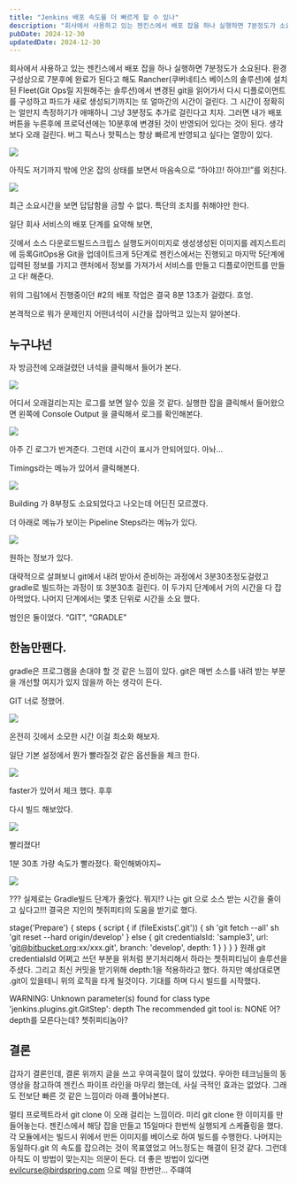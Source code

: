 ```yaml
---
title: "Jenkins 배포 속도를 더 빠르게 할 수 있나"
description: "회사에서 사용하고 있는 젠킨스에서 배포 잡을 하나 실행하면 7분정도가 소요된다. 환경 구성상으로 7분후에 완료가 된다고 해도 Rancher(쿠버네티스 베이스의 솔루션)에 설치된 Fleet(Git Ops릴 지원해주는 솔루션)에서 변경된 git을 읽어가서 다시 디플로이먼트를 구성하고 파드가..."
pubDate: 2024-12-30
updatedDate: 2024-12-30
---
```


회사에서 사용하고 있는 젠킨스에서 배포 잡을 하나 실행하면 7분정도가 소요된다. 환경 구성상으로 7분후에 완료가 된다고 해도 Rancher(쿠버네티스 베이스의 솔루션)에 설치된 Fleet(Git Ops릴 지원해주는 솔루션)에서 변경된 git을 읽어가서 다시 디플로이먼트를 구성하고 파드가 새로 생성되기까지는 또 얼마간의 시간이 걸린다. 그 시간이 정확히는 얼만지 측정하기가 애매하니 그냥 3분정도 추가로 걸린다고 치자. 그러면 내가 배포 버튼을 누른후에 프로덕션에는 10분후에 변경된 것이 반영되어 있다는 것이 된다. 생각보다 오래 걸린다. 버그 픽스나 핫픽스는 항상 빠르게 반영되고 싶다는 열망이 있다.

![](/content/images/2024/12/DraggedImage-5.png)

아직도 저기까지 밖에 안온 잡의 상태를 보면서 마음속으로 “하야끄! 하야끄!”를 외친다.

![](/content/images/2024/12/DraggedImage-1-1.png)

최근 소요시간을 보면 답답함을 금할 수 없다. 특단의 조치를 취해야만 한다.

일단 회사 서비스의 배포 단계를 요약해 보면,

깃에서 소스 다운로드빌드스크립스 실행도커이미지로 생성생성된 이미지를 레지스트리에 등록GitOps용 Git을 업데이트크게 5단계로 젠킨스에서는 진행되고 마지막 5단계에 입력된 정보를 가지고 랜처에서 정보를 가져가서 서비스를 만들고 디플로이먼트를 만들고 다! 해준다.

위의 그림1에서 진행중이던 #2의 배포 작업은 결국 8분 13초가 걸렸다. 흐엉.

본격적으로 뭐가 문제인지 어떤녀석이 시간을 잡아먹고 있는지 알아본다.

## 누구냐넌

자 방금전에 오래걸렸던 녀석을 클릭해서 들어가 본다.

![](/content/images/2024/12/DraggedImage-2-1.png)

어디서 오래걸리는지는 로그를 보면 알수 있을 것 같다. 실행한 잡을 클릭해서 들어왔으면 왼쪽에 Console Output 을 클릭해서 로그를 확인해본다.

![](/content/images/2024/12/DraggedImage-3-1.png)

아주 긴 로그가 반겨준다. 그런데 시간이 표시가 안되어있다. 아놔…

Timings라는 메뉴가 있어서 클릭해본다.

![](/content/images/2024/12/DraggedImage-4.png)

Building 가 8부정도 소요되었다고 나오는데 어딘진 모르겠다.

더 아래로 메뉴가 보이는 Pipeline Steps라는 메뉴가 있다.

![](/content/images/2024/12/DraggedImage-5-1.png)

원하는 정보가 있다.

대략적으로 살펴보니 git에서 내려 받아서 준비하는 과정에서 3분30초정도걸렸고 gradle로 빌드하는 과정이 또 3분30초 걸린다. 이 두가지 단계에서 거의 시간을 다 잡아먹었다. 나머지 단계에서는 몇초 단위로 시간을 소요 했다.

범인은 둘이었다. “GIT”, “GRADLE”

## 한놈만팬다.

gradle은 프로그램을 손대야 할 것 같은 느낌이 있다. git은 매번 소스를 내려 받는 부분을 개선할 여지가 있지 않을까 하는 생각이 든다.

GIT 너로 정했어.

![](/content/images/2024/12/DraggedImage-6.png)

온전히 깃에서 소모한 시간 이걸 최소화 해보자.

일단 기본 설정에서 뭔가 빨라질것 같은 옵션들을 체크 한다.

![](/content/images/2024/12/DraggedImage-7.png)

faster가 있어서 체크 했다. 후후

다시 빌드 해보았다.

![](/content/images/2024/12/DraggedImage-8.png)

빨리졌다!

1분 30초 가량 속도가 빨라졌다. 확인해봐야지~

![](/content/images/2024/12/DraggedImage-9.png)

??? 실제로는 Gradle빌드 단계가 줄었다. 뭐지!? 나는 git 으로 소스 받는 시간을 줄이고 싶다고!!! 결국은 지인의 쳇쥐피티의 도움을 받기로 했다.

stage('Prepare') { steps {
script { if (fileExists('.git')) {
                        sh 'git fetch --all'
sh 'git reset --hard origin/develop' } else {
git credentialsId: 'sample3', url: 'git@bitbucket.org:xx/xxx.git', branch: 'develop', depth: 1 }
} }
        }
원래 git credentialsId 어쩌고 쓰던 부분을 위처럼 분기처리해서 하라는 쳇쥐피티님이 솔루션을 주셨다. 그리고 최신 커밋을 받기위해 depth:1을 적용하라고 했다. 하지만 예상대로면 .git이 있을테니 위의 로직을 타게 될것이다. 기대를 하며 다시 빌드를 시작했다.

WARNING: Unknown parameter(s) found for class type 'jenkins.plugins.git.GitStep': depth
The recommended git tool is: NONE 어? depth를 모른다는데? 쳇쥐피티놈아?

## 결론

갑자기 결론인데, 결론 위까지 글을 쓰고 우여곡절이 많이 있었다. 우아한 테크님들의 동영상을 참고하여 젠킨스 파이프 라인을 마무리 했는데, 사실 극적인 효과는 없었다. 그래도 전보단 빠른 것 같은 느낌이라 아래 풀어놔본다.

멀티 프로젝트라서 git clone 이 오래 걸리는 느낌이라. 미리 git clone 한 이미지를 만들어놓는다. 젠킨스에서 해당 잡을 만들고 15일마다 한번씩 실행되게 스케쥴링을 했다.각 모듈에서는 빌드시 위에서 만든 이미지를 베이스로 하여 빌드를 수행한다. 나머지는 동일하다.git 의 속도를 잡으려는 것이 목표였었고 어느정도는 해결이 된것 같다. 그런데 아직도 이 방법이 맞는지는 의문이 든다. 더 좋은 방법이 있다면 evilcurse@birdspring.com 으로 메일 한번만… 주떄여
